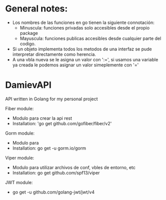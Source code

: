 # General notes:
* Los nombres de las funciones en go tienen la siguiente connotación:
    - Minuscula: funciones privadas solo accesibles desde el propio package
    - Mayuscula: funciones publicas accesibles desde cualquier parte del codigo.
* Si un objeto implementa todos los metodos de una interfaz se pude interpretar directamente como herencia.
* A una vbla nueva se le asigna un valor con ':=', si usamos una variable ya creada le podemos asignar un valor simeplemente con '='

# DamievAPI
API written in Golang for my personal project

Fiber module: 
* Modulo para crear la api rest
* Installation: 'go get github.com/gofiber/fiber/v2'

Gorm module:
* Modulo para 
* Installation: go get -u gorm.io/gorm

Viper module:
* Modulo para utilizar archivos de conf, vbles de entorno, etc
* Installation: go get github.com/spf13/viper

JWT module:
* go get -u github.com/golang-jwt/jwt/v4